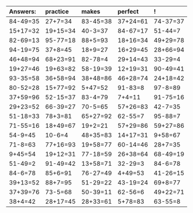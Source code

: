 | Answers: | practice | makes | perfect | ! |
| :--- | :--- | :--- | :--- | :--- |
| 84-49=35 | 27+7=34 | 83-45=38 | 37+24=61 | 74-37=37 | 
| 15+17=32 | 19+15=34 | 40-3=37 | 84-67=17 | 51-44=7 | 
| 82-69=13 | 95-77=18 | 88+5=93 | 18+16=34 | 49+29=78 | 
| 94-19=75 | 37+8=45 | 18+9=27 | 16+29=45 | 28+66=94 | 
| 46+48=94 | 68+23=91 | 82-78=4 | 29+14=43 | 33-29=4 | 
| 19+27=46 | 19+63=82 | 58-19=39 | 12+19=31 | 90-49=41 | 
| 93-35=58 | 36+58=94 | 38+48=86 | 46+28=74 | 24+18=42 | 
| 80-52=28 | 15+77=92 | 5+47=52 | 91-83=8 | 97-8=89 | 
| 37+59=96 | 52-15=37 | 83-4=79 | 7+4=11 | 91-75=16 | 
| 29+23=52 | 66-39=27 | 70-5=65 | 57+26=83 | 42-7=35 | 
| 51-18=33 | 78+3=81 | 65+27=92 | 62-55=7 | 95-88=7 | 
| 71-55=16 | 18+49=67 | 19+2=21 | 57+29=86 | 59+27=86 | 
| 54-9=45 | 10-6=4 | 48+35=83 | 14+17=31 | 9+58=67 | 
| 71-8=63 | 77+16=93 | 19+58=77 | 60-14=46 | 28+7=35 | 
| 9+45=54 | 19+12=31 | 77-18=59 | 26+38=64 | 68-49=19 | 
| 51-49=2 | 91-49=42 | 13+58=71 | 32-29=3 | 84-6=78 | 
| 84-6=78 | 85+6=91 | 76-27=49 | 4+49=53 | 41-26=15 | 
| 39+13=52 | 88+7=95 | 51-29=22 | 43-19=24 | 69+8=77 | 
| 37+39=76 | 73-5=68 | 50-39=11 | 62-56=6 | 49+22=71 | 
| 38+4=42 | 28+17=45 | 28+33=61 | 5+78=83 | 63-55=8 | 
